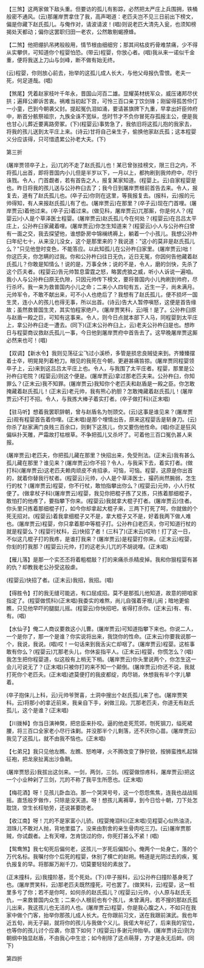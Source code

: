<!-- { "loadSidebar": true } -->
【三煞】这两家做下敌头重。但要访的孤儿有影踪，必然把太严庄上兵围拥，铁桶般密不通风。(云)那屠岸贾拿住了我，高声喝道：老匹夫岂不见三日前出下榜文，偏是你藏下赵氏孤儿。与俺作对，请波请波！(唱)则说老匹大清先入瓮，也须知榜揭处天都动；偏你这罢职归田一老农，公然敢剔蝎撩蜂。

【二煞】他把绷扒吊拷般般用，情节根由细细穷；那其间枯皮朽骨难禁痛，少不得从实攀供，可知道你个程婴怕恐。(带云)程婴，你放心者。(唱)我从来一诺似千金重，便将我送上刀山与剑峰，断不做有始无终。

(云)程婴，你则放心前去，抬举的这孤儿成人长大，与他父母报仇雪恨。老夫一死，何足道哉。(唱)

【煞尾】凭着赵家枝叶千年永，晋国山河百二雄。显耀英材统军众，威压诸邦尽伏拱；遍拜公卿诉苦衷。祸难当初起下宫，可怜三百口亲丁饮剑锋；刚留得孤苦伶仃一小童，巴到今朝袭父封。提起冤仇泪如涌，要请甚旗牌下九重，早拿出奸臣帅府中，断首分骸祭祖宗，九族全诛不宽纵，恁时节才不负你冒死存孤报主公，便是我也甘心儿葬近要离路旁冢。(下)(程婴云)事势急了，我依旧将这孤儿抱的我家去，将我的孩儿送到太平庄上来。(诗云)甘将自己亲生子，偷换他家赵氏孤；这本程婴义分应该得，只可惜遗累公孙老大夫。(下)

第三折

(屠岸贾领卒子上，云)兀的不走了赵氏孤儿也！某已曾张挂榜文，限三日之内，不将孤儿出首，即将晋国内小儿但是半岁以下，一月以上，都拘刷到我帅府中，尽行诛戮。令人，门首觑者，若有首告之人，报复某家知道。(程婴上。云)自家程婴是也。昨日将我的孩儿送与公孙杵臼去了；我今日到屠岸贾根前首告去来。令人，报复去，道有了赵氏孤儿也。(卒子云)你则在这里，等我报复去。(报科，云)报的元帅得知，有人来报赵氏孤儿有了也。(屠岸贾云)在那里？(卒子云)现在门首哩。(屠岸贾云)着他过来。(卒子云)着过来。(做见科，屠岸贾云)兀那厮，你是何人？(程婴云)小人是个草泽医士程婴。(屠岸贾云)赵氏孤儿今在何处？(程婴云)在吕吕太平庄上，公孙杵臼家藏着哩。(屠岸贾云)你怎生知道来？(程婴云)小人与公孙杵臼曾有一面之交，我去探望他，谁想卧房中锦襕绣褥上，躺着一个小孩儿。我想公孙杵臼年纪七十，从来没儿没女，这个是那里来的？我说道："这小的莫非是赵氏孤儿么？"只见他登时变色，不能答应。以此知孤儿在公孙杵臼家里。(屠岸贾云)咄！你这匹夫，你怎瞒的过我。你和公孙杵臼往日无仇，近日无冤，你因何告他藏着赵氏孤儿？你敢是知情么！说的是，万事全休；说的不是，令人，磨的剑快，先杀了这个匹夫者。(程婴云)告元帅暂息雷霆之怒，略罢虎狼之威，听小人诉说一遍咱。我小人与公孙杵臼原无仇隙，只因元帅传下榜文，要将普国内小儿拘刷到帅府，尽行杀坏。我一来为救普国内小儿之命；二来小人四旬有五，近生一子，尚未满月。元帅军令，不敢不献出来，可不小人也绝后了？我想有了赵氏孤儿，便不损坏一国生灵，连小人的孩儿也得无事，所以出首。(诗云)告大人暂停嗔怒，这便是首告缘故；虽然救普国生灵，其实怕程家绝户。(屠岸贾笑科，云)哦！是了。公孙杵臼原与赵盾一殿之巨，可知有这事来。令人，则今日点就本部下人马，同程婴到太平庄上，拿公孙杵臼走一遭去。(同下)(正末公孙杵臼上，云)老夫公孙杵臼是也。想昨日与程婴商议救赵氏孤儿一事，今日他到屠岸贾府中首告去了。这早晚屠岸贾这厮必然来也可！(唱)

【双调】【新水令】我则见荡征尘飞过小溪桥，多管是损忠良贼徒来到。齐臻臻摆着士卒，明晃晃列着枪刀。眼见的我死在今朝，更避甚痛笞掠。(屠岸贾同程婴领卒子上，云)来到这吕吕太平庄上也。令人，与我围了太平庄者。程婴，那里是公孙杵臼宅院？(程婴云)则这个便是。(屠岸贾云)拿过那老匹夫来。公孙杵臼，你知罪么？(正末云)我不知罪。(屠岸贾云)我知你个老匹夫和赵盾是一殿之臣。你怎敢掩藏着赵氏孤儿！(正末云)老元帅，我有熊心豹胆？怎敢掩藏着赵氏孤儿！(屠岸贾云)不打不招。令人，与我拣大棒子着实打者。(卒子做打科)(正末唱)

【驻马听】想着我罢职辞朝，曾与赵盾名为刎颈交。(云)这事是谁见来？(屠岸贾云)观有程婴首告着你哩。(正末唱)是那个埋情出告，原来这程婴舌是斩身刀。(云)你杀了赵家满门良贱三百余口，则剩下这孩儿，你又要伤他性命。(唱)你正是狂风偏纵扑天雕，严霜故打枯根草。不争把孤儿又杀坏了。可着他三百口冤仇甚人来报。

(屠岸贾云)老匹夫，你把孤儿藏在那里？快招出来，免受刑法。(正末云)我有甚么孤儿藏在那里？谁见来？(屠岸贾云)你不招？令人，与我采下去，着实打者。(做打科)(屠岸贾云)这老匹夫赖肉顽皮不肯招承，可恼，可恼。程婴，这原是你出首的，就着你替我行杖者。(程婴云)元帅，小人是个草泽医士，撮药尚然腕弱，怎生行的杖？(屠岸贾云)程婴，你不行杖，敢怕指攀出你么？(程婴云)元帅，小人行杖便了。(做拿杖子科)(屠岸贾云)程婴，我见你把棍子拣了又拣，只拣着那细棍子，敢怕打的他疼了，要指攀下你来。(程婴云)我就拿大棍子打者。(屠岸贾云)住者。你头里只拣着那细棍子打，如今你却拿起大棍子来，三两下打死了呵，你就做的个死无招对。(程婴云)着我拿细棍子又不是，拿大棍子又不是，好着我两下做人难也。(屠岸贾云)程婴，你只拿着那中等棍子打。公孙杵臼老匹夫，你可知道行杖的就是程婴么？(程婴行杖科，云)快招了者！(三科了)(正末云)哎哟！打了这一日，不似这几棍子打的我疼，是谁打我来？(屠岸贾云)是程婴打你来。(正末云)程婴，你刬的打我那？(程婴云)元帅，打的这老头儿兀的不胡说哩。(正末唱)

【雁儿落】是那一个实丕丕将着粗棍敲？打的来痛杀杀精皮掉。我和你狠程婴有甚的仇？却教我老公孙受这般虐。

(程婴云)快招了者。(正末云)我招，我招。(唱)

【得胜令】打的我无缝可能逃，有口屈成招。莫不是那孤儿他知道，故意的把咱家指定了。(程婴做慌科)(正末唱)我委实的难熬，尚儿自强着牙根儿闹；暗地更偷瞧，只见他早吓的腿脡儿摇。(程婴云)你快招吧，省得打杀你。(正末云)有、有、有。(唱)

【水仙子】俺二人商议要救这小儿曹。(屠岸贾云)可知道指攀下来也。你说二人，一个是你了，那一个是谁？你实说将出来，我饶你的性命。(正末云)你要我说那一个，我说，我说。(唱)哎！一句话来到我舌尖亡却咽了。(屠岸贾云)程婴。这桩事敢有你么？(程婴云)兀那老头儿，你休妄指平人。(正末云)程婴，你慌怎么？(唱)我怎生把你程婴道，似这般有上梢无下梢。(屠岸贾云)你头里说两个，你怎生这一会儿可说无了？(正末唱)只被你打的来不知一个颠倒。(屠岸贾云)你还不说，我就打死你个老匹夫。(正末唱)遮莫便打的我皮都绽，肉尽销，休想我有半个字儿攀着。

(卒子抱俫儿上科，云)元帅爷贺喜，土洞中搜出个赵氏孤儿来了也。(屠岸贾笑科。云)将那小的拿近前来，我亲自下手，剁做三段。兀那老匹夫，你道无有赵氏孤儿，这个是谁？(正末唱)

【川拨棹】你当日演神獒，把忠臣来扑咬。逼的他走死荒郊，刎死钢刀，缢死裙腰，将三百口全家老小尽行诛剿。并没那半个儿剩落，还不厌你心苗。(屠岸贾云)我见了这孤儿，就不由我不恼也。(正末唱)

【七弟兄】我只见他左瞧、左瞧、怒咆哮，火不腾改变了狰狞貌，按狮蛮拽札起锦征袍，把龙泉扯离出沙鱼鞘。

(屠岸贾怒云)我拔出这剑来。一剑，两剑，三剑。(程婴做惊疼科，屠岸贾云)把这一个小业种剁了三剑，兀的不称了我平生所愿也。(正末唱)

【梅花酒】呀！见孩儿卧血泊。那一个哭哭号号，这一个怨怨焦焦，连我也战战摇摇。直恁般歹做作，只除是没天道。呀！想孩儿离褥草，到今日恰十朝，刀下处怎耽饶，空生长枉劬劳，还说甚要防老。

【收江南】呀！兀的不是家富小儿骄。(程婴掩泪科)(正末唱)见程婴心似热油浇，泪珠儿不敢对人抛，背地里揾了。没来由割舍的亲生骨肉吃三刀。(云)屠岸贾那贼，你试觑者。上有天哩，怎肯饶过的你，你死打甚么不紧！(唱)

【鸳鸯煞】我七旬死后偏何老，这孩儿一岁死后偏知小。俺两个一处身亡，落的个万代名标。我嘱付你个后死的程婴，休别了横亡的赵朔。畅道是光阴过去的疾，冤仇报复的早。将那厮万剐千刀，切莫要轻轻的素放了。

(正末撞科，云)我撞阶基，觅个死处。(下)(卒子报科，云)公孙杵臼撞阶基身死了也。(屠岸贾笑科，云)那老匹夫既然撞死，可也罢了。(做笑科，云)程婴，这一桩里多亏了你；若不是你呵，如何杀的赵氏孤儿？(程婴云)元帅，小人原与赵氏无仇，一来救普国内众生；二来小人根前也有个孩儿，未曾满月。若不搜的那赵氏孤儿出来，我这孩儿也无活的人也。(屠岸贾云)程婴，你是我心腹之人，不如只在我家中做个门客，抬举你那孩儿成人长大。在你跟前习文，送在我跟前演武。我也年近五旬，尚无子嗣，就将你的孩儿与我做个义儿。我偌大年纪了，后来我的官位，也等你的孩儿讨个应袭，你意下如何？(程婴云)多谢元帅抬举。(屠岸贾诗云)则为朝纲中独显赵盾，不由我心中生忿；如今削除了这点萌芽，方才是永无后衅。(同下)

第四折

